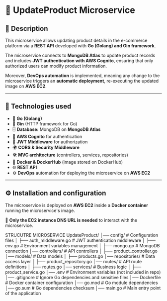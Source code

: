 # 🔄 UpdateProduct Microservice

## 📖 Description
This microservice allows updating product details in the e-commerce platform via a **REST API** developed with **Go (Golang) and Gin framework**.

The microservice connects to **MongoDB Atlas** to update product records and includes **JWT authentication with AWS Cognito**, ensuring that only authorized users can modify product information.

Moreover, **DevOps automation** is implemented, meaning any change to the microservice triggers an **automatic deployment**, re-executing the updated image on **AWS EC2**.

---

## 🚀 Technologies used
- 🦫 **Go (Golang)**
- 📡 **Gin** (HTTP framework for Go)
- 🗄️ **Database:** MongoDB on **MongoDB Atlas**
- 🔑 **AWS Cognito** for authentication
- 🔧 **JWT Middleware** for authorization
- 🌍 **CORS & Security Middleware**
- 🛠 **MVC architecture** (controllers, services, repositories)
- 🐳 **Docker & DockerHub** (image stored on DockerHub)
- 🌐 **REST API**
- ⚙️ **DevOps** automation for deploying the microservice on **AWS EC2**

---

## ⚙️ Installation and configuration

The microservice is deployed on **AWS EC2** inside a **Docker container** running the microservice's image.

🚀 **Only the EC2 instance DNS URL is needed** to interact with the microservice.

STRUCUTRE MICROSERVICE
UpdateProduct/
│── config/                     # Configuration files
│   ├── auth_middleware.go       # JWT authentication middleware
│   ├── env.go                   # Environment variables management
│   ├── mongo.go                 # MongoDB connection
│── controllers/                 # API controllers
│   ├── product_controller.go
│── models/                      # Data models
│   ├── products.go
│── repositories/                # Data access layer
│   ├── product_repository.go
│── routes/                      # API route definitions
│   ├── routes.go
│── services/                    # Business logic
│   ├── product_service.go
│── .env                         # Environment variables (not included in repo)
│── .gitignore                    # Ignore Go dependencies and sensitive files
│── Dockerfile                    # Docker container configuration
│── go.mod                         # Go module dependencies
│── go.sum                         # Go dependencies checksum
│── main.go                        # Main entry point of the application
